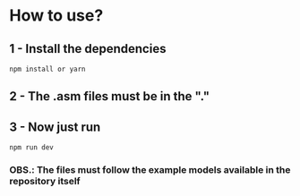 # How to use?

## 1 - Install the dependencies
```
npm install or yarn

```
## 2 - The .asm files must be in the "."

## 3 - Now just run
```
npm run dev

```

### OBS.: The files must follow the example models available in the repository itself